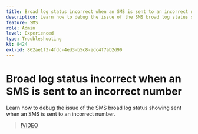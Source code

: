 ```yaml
---
title: Broad log status incorrect when an SMS is sent to an incorrect number
description: Learn how to debug the issue of the SMS broad log status showing sent when an SMS is sent to an incorrect number.
feature: SMS
role: Admin
level: Experienced
type: Troubleshooting
kt: 8424
exl-id: 862ae1f3-4fdc-4ed3-b5c8-edc4f7ab2d90
---
```

# Broad log status incorrect when an SMS is sent to an incorrect number

Learn how to debug the issue of the SMS broad log status showing sent when an SMS is sent to an incorrect number.

>[!VIDEO](https://video.tv.adobe.com/v/335980?quality=12)
